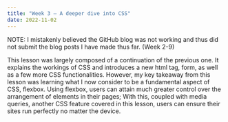 ```yaml
---
title: "Week 3 – A deeper dive into CSS"
date: 2022-11-02
---
```

NOTE: I mistakenly believed the GitHub blog was not working and thus did not submit the blog posts I have made thus far. (Week 2-9)

This lesson was largely composed of a continuation of the previous one. It explains the workings of CSS and introduces a new html tag, form, as well as a few more CSS functionalities. However, my key takeaway from this lesson was learning what I now consider to be a fundamental aspect of CSS, flexbox. Using flexbox, users can attain much greater control over the arrangement of elements in their pages; With this, coupled with media queries, another CSS feature covered in this lesson, users can ensure their sites run perfectly no matter the device.
